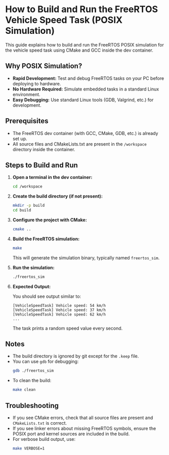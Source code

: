 # How to Build and Run the FreeRTOS Vehicle Speed Task (POSIX Simulation)

This guide explains how to build and run the FreeRTOS POSIX simulation for the vehicle speed task using CMake and GCC inside the dev container.

## Why POSIX Simulation?

- **Rapid Development:** Test and debug FreeRTOS tasks on your PC before deploying to hardware.
- **No Hardware Required:** Simulate embedded tasks in a standard Linux environment.
- **Easy Debugging:** Use standard Linux tools (GDB, Valgrind, etc.) for development.

## Prerequisites

- The FreeRTOS dev container (with GCC, CMake, GDB, etc.) is already set up.
- All source files and CMakeLists.txt are present in the `/workspace` directory inside the container.

## Steps to Build and Run

1. **Open a terminal in the dev container:**

   ```bash
   cd /workspace
   ```

2. **Create the build directory (if not present):**

   ```bash
   mkdir -p build
   cd build
   ```

3. **Configure the project with CMake:**

   ```bash
   cmake ..
   ```

4. **Build the FreeRTOS simulation:**

   ```bash
   make
   ```

   This will generate the simulation binary, typically named `freertos_sim`.

5. **Run the simulation:**

   ```bash
   ./freertos_sim
   ```

6. **Expected Output:**

   You should see output similar to:

   ```
   [VehicleSpeedTask] Vehicle speed: 54 km/h
   [VehicleSpeedTask] Vehicle speed: 37 km/h
   [VehicleSpeedTask] Vehicle speed: 62 km/h
   ...
   ```

   The task prints a random speed value every second.

## Notes

- The build directory is ignored by git except for the `.keep` file.
- You can use `gdb` for debugging:
  ```bash
  gdb ./freertos_sim
  ```
- To clean the build:
  ```bash
  make clean
  ```

## Troubleshooting

- If you see CMake errors, check that all source files are present and `CMakeLists.txt` is correct.
- If you see linker errors about missing FreeRTOS symbols, ensure the POSIX port and kernel sources are included in the build.
- For verbose build output, use:
  ```bash
  make VERBOSE=1
  ```
